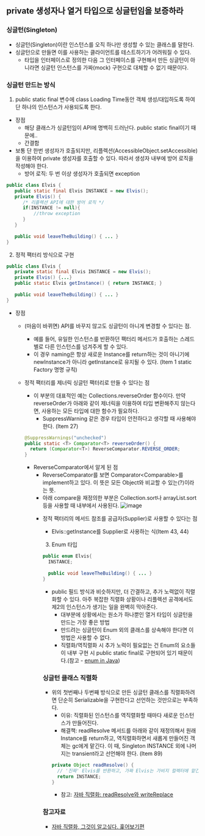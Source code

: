 ## private 생성자나 열거 타입으로 싱글턴임을 보증하라

### 싱글턴(Singleton)
- 싱글턴(Singleton)이란 인스턴스를 오직 하나만 생성할 수 있는 클래스를 말한다.
- 싱글턴으로 만들면 이를 사용하는 클라이언트를 테스트하기가 어려워질 수 있다.
  * 타입을 인터페이스로 정의한 다음 그 인터페이스를 구현해서 만든 싱글턴이 아니라면 싱글턴 인스턴스를 가짜(mock) 구현으로 대체할 수 없기 때문이다.

### 싱글턴 만드는 방식

1. public static final 변수에 class Loading Time동안 객체 생성/대입하도록 하여 단 하나의 인스턴스가 사용되도록 한다.
- 장점
  - 해당 클래스가 싱글턴임이 API에 명백히 드러난다. public static final이기 때문에..
  - 간결함
- 보통 단 한번 생성자가 호출되지만, 리플렉션(AccessibleObject.setAccessible)을 이용하여 private 생성자를 호출할 수 있다. 따라서 생성자 내부에 방어 로직을 작성해야 한다.
  * 방어 로직: 두 번 이상 생성자가 호출되면 exception
```java
public class Elvis {
   public static final Elvis INSTANCE = new Elvis();
   private Elvis() {
      /* 리플렉션 API에 대한 방어 로직 */
      if(INSTANCE != null){ 
          //throw exception
      } 
   }
   
   public void leaveTheBuilding() { ... } 
}
```

2. 정적 팩터리 방식으로 구현
```java
public class Elvis {
   private static final Elvis INSTANCE = new Elvis();
   private Elvis() {...}
   public static Elvis getInstance() { return INSTANCE; }
   
   public void leaveTheBuilding() { ... } 
}
```
- 장점
  - (마음이 바뀌면) API를 바꾸지 않고도 싱글턴이 아니게 변경할 수 있다는 점.
    - 예를 들어, 유일한 인스턴스를 반환하던 팩터리 메서드가 호출하는 스레드별로 다른 인스턴스를 넘겨주게 할 수 있다.
    - 이 경우 naming은 항상 새로운 Instance를 return하는 것이 아니기에 newInstance가 아니라 getInstance로 유지될 수 있다. (Item 1 static Factory 명명 규칙)
  - 정적 팩터리를 제너릭 싱글턴 팩터리로 만들 수 있다는 점
    - 이 부분의 대표적인 예는 Collections.reverseOrder 함수이다. 만약 reverseOrder가 아래와 같이 제너릭을 이용하여 타입 변환해주지 않는다면, 사용하는 모든 타입에 대한 함수가 필요하다.
      * SuppressWarning 같은 경우 타입이 안전하다고 생각할 때 사용해야 한다. (Item 27)
    ```java
    @SuppressWarnings("unchecked") 
    public static <T> Comparator<T> reverseOrder() { 
      return (Comparator<T>) ReverseComparator.REVERSE_ORDER;
    }
    ```
    - ReverseComparator에서 알게 된 점 
      - ReverseComparator를 보면 Comparator<Comparable<Object>>를 implement하고 있다. 이 뜻은 모든 Object와 비교할 수 있는(?)이라는 뜻.
      - 아래 compare을 재정의한 부분은 Collection.sort나 arrayList.sort등을 사용할 때 내부에서 사용된다.
    ![image](https://user-images.githubusercontent.com/26040955/90335788-43380780-e012-11ea-9ce2-3d5d3c982e77.png)

  - 정적 팩터리의 메서드 참조를 공급자(Supplier)로 사용할 수 있다는 점
    - Elvis::getInstance를 Supplier<Elvis>로 사용하는 식(Item 43, 44)

3. Enum 타입

```java
public enum Elvis{
  INSTANCE;
  
  public void leaveTheBuilding() { ... }
}
```

- public 필드 방식과 비슷하지만, 더 간결하고, 추가 노력없이 직렬화할 수 있다. 아주 복잡한 직렬화 상황이나 리플렉션 공격에서도 제2의 인스턴스가 생기는 일을 완벽히 막아준다.
  * 대부분에 상황에서는 원소가 하나뿐인 열거 타입이 싱글턴을 만드는 가장 좋은 방법
  * 만드려는 싱글턴이 Enum 외의 클래스를 상속해야 한다면 이 방법은 사용할 수 없다.
  * 직렬화/역직렬화 시 추가 노력이 필요없는 건 Enum의 요소들이 내부 구현 시 public static final로 구현되어 있기 때문이다.(참고 - [enum in Java](https://www.geeksforgeeks.org/enum-in-java/))
  
### 싱글턴 클래스 직렬화
- 위의 첫번째나 두번째 방식으로 만든 싱글턴 클래스를 직렬화하려면 단순히 Serializable을 구현한다고 선언하는 것만으로는 부족하다.
  - 이유: 직렬화된 인스턴스를 역직렬화할 때마다 새로운 인스턴스가 만들어진다.
  - 해결책: readResolve 메서드를 아래와 같이 재정의해서 원래 Instance를 return하고, 역직렬화하면서 새롭게 만들어진 객체는 gc에게 맡긴다. 이 때, Singleton INSTANCE 외에 나머지는 transient라고 선언해야 한다.
  (Item 89)
  ```java
  private Object readResolve() {
    // '진짜' Elvis를 반환하고, 가짜 Elvis는 가비지 컬렉터에 맡긴다.
    return INSTANCE; 
  }
  ```
  - 참고: [자바 직렬화: readResolve와 writeReplace](https://madplay.github.io/post/what-is-readresolve-method-and-writereplace-method)


### 참고자료
- [자바 직렬화, 그것이 알고싶다. 훑어보기편](https://woowabros.github.io/experience/2017/10/17/java-serialize.html)























